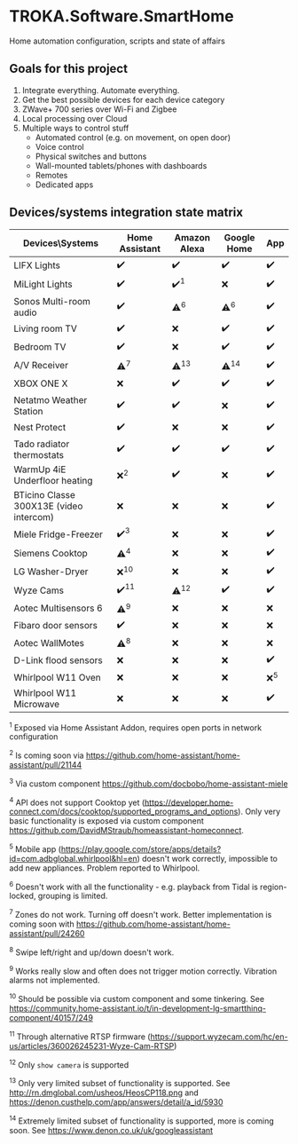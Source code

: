 # TROKA.Software.SmartHome
Home automation configuration, scripts and state of affairs


## Goals for this project

1. Integrate everything. Automate everything.
2. Get the best possible devices for each device category
3. ZWave+ 700 series over Wi-Fi and Zigbee
4. Local processing over Cloud
5. Multiple ways to control stuff
    - Automated control (e.g. on movement, on open door)
    - Voice control
    - Physical switches and buttons
    - Wall-mounted tablets/phones with dashboards
    - Remotes
    - Dedicated apps


## Devices/systems integration state matrix

| Devices\Systems 	| Home Assistant 	| Amazon Alexa 	| Google Home 	| App 	|
|-----------------	|----------------	|--------------	|-------------	|--------------	|
| LIFX Lights     	|:heavy_check_mark:|:heavy_check_mark:|:heavy_check_mark:|:heavy_check_mark:|
| MiLight Lights   	|:heavy_check_mark:|:heavy_check_mark:<sup>1</sup>|:x:|:heavy_check_mark:|
| Sonos Multi-room audio|:heavy_check_mark:|:warning:<sup>6</sup>|:warning:<sup>6</sup>|:heavy_check_mark:|
| Living room TV|:heavy_check_mark:|:x:|:heavy_check_mark:|:heavy_check_mark:|
| Bedroom TV|:heavy_check_mark:|:x:|:heavy_check_mark:|:heavy_check_mark:|
| A/V Receiver|:warning:<sup>7</sup>|:warning:<sup>13</sup>|:warning:<sup>14</sup>|:heavy_check_mark:|
| XBOX ONE X|:x:|:heavy_check_mark:|:heavy_check_mark:|:heavy_check_mark:|
| Netatmo Weather Station|:heavy_check_mark:|:heavy_check_mark:|:x:|:heavy_check_mark:|
| Nest Protect|:heavy_check_mark:|:x:|:x:|:heavy_check_mark:|
|Tado radiator thermostats|:heavy_check_mark:|:heavy_check_mark:|:heavy_check_mark:|:heavy_check_mark:|
|WarmUp 4iE Underfloor heating|:x:<sup>2</sup>|:heavy_check_mark:|:x:|:heavy_check_mark:|
|BTicino Classe 300X13E (video intercom)|:x:|:x:|:x:|:heavy_check_mark:|
|Miele Fridge-Freezer|:heavy_check_mark:<sup>3</sup>|:x:|:x:|:heavy_check_mark:|
|Siemens Cooktop|:warning:<sup>4</sup>|:x:|:x:|:heavy_check_mark:|
|LG Washer-Dryer|:x:<sup>10</sup>|:x:|:x:|:heavy_check_mark:|
|Wyze Cams|:heavy_check_mark:<sup>11</sup>|:warning:<sup>12</sup>|:heavy_check_mark:|:heavy_check_mark:|
|Aotec Multisensors 6|:warning:<sup>9</sup>|:x:|:x:|:x:|
|Fibaro door sensors|:heavy_check_mark:|:x:|:x:|:x:|
|Aotec WallMotes|:warning:<sup>8</sup>|:x:|:x:|:x:|
|D-Link flood sensors|:x:|:x:|:x:|:heavy_check_mark:|
|Whirlpool W11 Oven|:x:|:x:|:x:|:x:<sup>5</sup>|
|Whirlpool W11 Microwave|:x:|:x:|:x:|:heavy_check_mark:|





<sup>1</sup> Exposed via Home Assistant Addon, requires open ports in network configuration


<sup>2</sup> Is coming soon via https://github.com/home-assistant/home-assistant/pull/21144


<sup>3</sup> Via custom component https://github.com/docbobo/home-assistant-miele

<sup>4</sup> API does not support Cooktop yet (https://developer.home-connect.com/docs/cooktop/supported_programs_and_options). Only very basic functionality is exposed via custom component https://github.com/DavidMStraub/homeassistant-homeconnect.

<sup>5</sup> Mobile app (https://play.google.com/store/apps/details?id=com.adbglobal.whirlpool&hl=en) doesn't work correctly, impossible to add new appliances. Problem reported to Whirlpool.


<sup>6</sup> Doesn't work with all the functionality - e.g. playback from Tidal is region-locked, grouping is limited.

<sup>7</sup> Zones do not work. Turning off doesn't work. Better implementation is coming soon with https://github.com/home-assistant/home-assistant/pull/24260

<sup>8</sup> Swipe left/right and up/down doesn't work.

<sup>9</sup> Works really slow and often does not trigger motion correctly. Vibration alarms not implemented.


<sup>10</sup> Should be possible via custom component and some tinkering. See https://community.home-assistant.io/t/in-development-lg-smartthinq-component/40157/249


<sup>11</sup> Through alternative RTSP firmware (https://support.wyzecam.com/hc/en-us/articles/360026245231-Wyze-Cam-RTSP)


<sup>12</sup> Only `show camera` is supported


<sup>13</sup> Only very limited subset of functionality is supported. See http://rn.dmglobal.com/usheos/HeosCP118.png and https://denon.custhelp.com/app/answers/detail/a_id/5930


<sup>14</sup> Extremely limited subset of functionality is supported, more is coming soon. See https://www.denon.co.uk/uk/googleassistant
